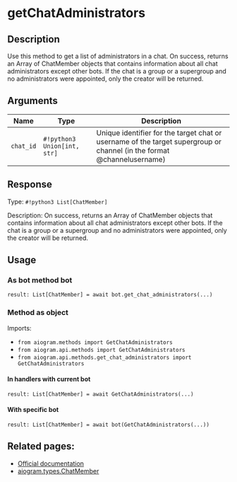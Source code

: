 # getChatAdministrators

## Description

Use this method to get a list of administrators in a chat. On success, returns an Array of ChatMember objects that contains information about all chat administrators except other bots. If the chat is a group or a supergroup and no administrators were appointed, only the creator will be returned.


## Arguments

| Name | Type | Description |
| - | - | - |
| `chat_id` | `#!python3 Union[int, str]` | Unique identifier for the target chat or username of the target supergroup or channel (in the format @channelusername) |



## Response

Type: `#!python3 List[ChatMember]`

Description: On success, returns an Array of ChatMember objects that contains information about all chat administrators except other bots. If the chat is a group or a supergroup and no administrators were appointed, only the creator will be returned.


## Usage


### As bot method bot

```python3
result: List[ChatMember] = await bot.get_chat_administrators(...)
```

### Method as object

Imports:

- `from aiogram.methods import GetChatAdministrators`
- `from aiogram.api.methods import GetChatAdministrators`
- `from aiogram.api.methods.get_chat_administrators import GetChatAdministrators`

#### In handlers with current bot
```python3
result: List[ChatMember] = await GetChatAdministrators(...)
```

#### With specific bot
```python3
result: List[ChatMember] = await bot(GetChatAdministrators(...))
```



## Related pages:

- [Official documentation](https://core.telegram.org/bots/api#getchatadministrators)
- [aiogram.types.ChatMember](../types/chat_member.md)
